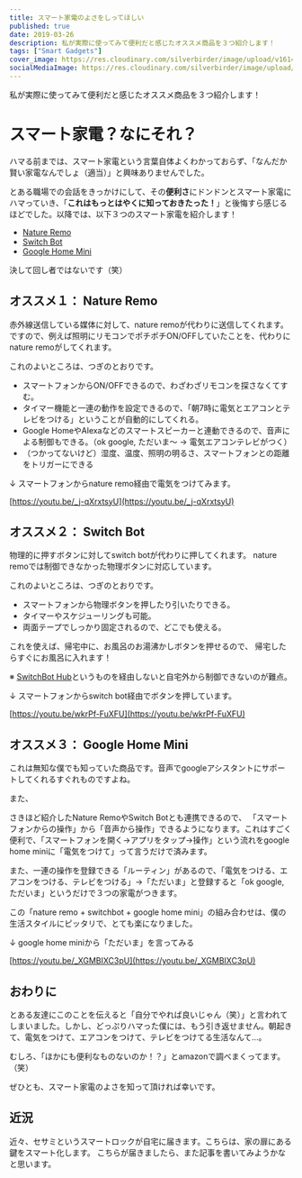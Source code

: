 ```yaml
---
title: スマート家電のよさをしってほしい
published: true
date: 2019-03-26
description: 私が実際に使ってみて便利だと感じたオススメ商品を３つ紹介します！
tags: ["Smart Gadgets"]
cover_image: https://res.cloudinary.com/silverbirder/image/upload/v1614412113/silver-birder.github.io/blog/photo_by_BENCE_BOROS_on_Unsplash.jpg
socialMediaImage: https://res.cloudinary.com/silverbirder/image/upload/v1614412113/silver-birder.github.io/blog/photo_by_BENCE_BOROS_on_Unsplash.jpg
---
```


私が実際に使ってみて便利だと感じたオススメ商品を３つ紹介します！

<!--  TODO: TOC -->

<!-- TODO: Photo by <a href="https://unsplash.com/@benceboros?utm_source=medium&utm_medium=referral">BENCE BOROS</a> on <a href="https://unsplash.com/?utm_source=medium&utm_medium=referral">Unsplash</a> -->

# スマート家電？なにそれ？

ハマる前までは、スマート家電という言葉自体よくわかっておらず、「なんだか賢い家電なんでしょ（適当）」と興味ありませんでした。

とある職場での会話をきっかけにして、その**便利さ**にドンドンとスマート家電にハマっていき、「**これはもっとはやくに知っておきたった！**」と後悔すら感じるほどでした。以降では、以下３つのスマート家電を紹介します！

* [Nature Remo](https://nature.global/jp/top)
* [Switch Bot](https://www.switchbot.jp/)
* [Google Home Mini](https://store.google.com/jp/magazine/compare_nest_speakers_displays?hl=ja-JP&srp=/jp/product/google_home_mini)

決して回し者ではないです（笑）

## オススメ１： Nature Remo

赤外線送信している媒体に対して、nature remoが代わりに送信してくれます。ですので、例えば照明にリモコンでポチポチON/OFFしていたことを、代わりにnature remoがしてくれます。

これのよいところは、つぎのとおりです。

* スマートフォンからON/OFFできるので、わざわざリモコンを探さなくてすむ。
* タイマー機能と一連の動作を設定できるので、「朝7時に電気とエアコンとテレビをつける」ということが自動的にしてくれる。
* Google HomeやAlexaなどのスマートスピーカーと連動できるので、音声による制御もできる。（ok google, ただいま〜 → 電気エアコンテレビがつく）
* （つかってないけど）湿度、温度、照明の明るさ、スマートフォンとの距離をトリガーにできる

↓ スマートフォンからnature remo経由で電気をつけてみます。

[https://youtu.be/_j-qXrxtsyU](https://youtu.be/_j-qXrxtsyU)  <!--  TODO: embed  -->

## オススメ２： Switch Bot

物理的に押すボタンに対してswitch botが代わりに押してくれます。
nature remoでは制御できなかった物理ボタンに対応しています。

これのよいところは、つぎのとおりです。

* スマートフォンから物理ボタンを押したり引いたりできる。
* タイマーやスケジューリングも可能。
* 両面テープでしっかり固定されるので、どこでも使える。

これを使えば、帰宅中に、お風呂のお湯沸かしボタンを押せるので、
帰宅したらすぐにお風呂に入れます！

※ [SwitchBot Hub](https://www.switchbot.jp/hub-plus)というものを経由しないと自宅外から制御できないのが難点。

↓ スマートフォンからswitch bot経由でボタンを押しています。

[https://youtu.be/wkrPf-FuXFU](https://youtu.be/wkrPf-FuXFU)  <!--  TODO: embed  -->

## オススメ３： Google Home Mini

これは無知な僕でも知っていた商品です。音声でgoogleアシスタントにサポートしてくれるすぐれものですよね。

また、

さきほど紹介したNature RemoやSwitch Botとも連携できるので、
「スマートフォンからの操作」から「音声から操作」できるようになります。これはすごく便利で、「スマートフォンを開く→アプリをタップ→操作」という流れをgoogle home miniに「電気をつけて」って言うだけで済みます。

また、一連の操作を登録できる「ルーティン」があるので、「電気をつける、エアコンをつける、テレビをつける」→「ただいま」と登録すると「ok google, ただいま」というだけで３つの家電がつきます。

この「nature remo + switchbot + google home mini」の組み合わせは、僕の生活スタイルにピッタリで、とても楽になりました。

↓ google home miniから「ただいま」を言ってみる

[https://youtu.be/_XGMBIXC3pU](https://youtu.be/_XGMBIXC3pU)  <!--  TODO: embed  -->

## おわりに
とある友達にこのことを伝えると「自分でやれば良いじゃん（笑）」と言われてしまいました。しかし、どっぷりハマった僕には、もう引き返せません。朝起きて、電気をつけて、エアコンをつけて、テレビをつけてる生活なんて…。

むしろ、「ほかにも便利なものないのか！？」とamazonで調べまくってます。（笑）

ぜひとも、スマート家電のよさを知って頂ければ幸いです。

## 近況

近々、セサミというスマートロックが自宅に届きます。こちらは、家の扉にある鍵をスマート化します。
こちらが届きましたら、また記事を書いてみようかなと思います。
